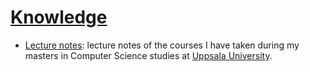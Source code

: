 # [Knowledge](https://diegocasmo.github.io/knowledge/)

- [Lecture notes](https://diegocasmo.github.io/knowledge/lecture-notes/computer-science-masters-uppsala-university): lecture notes of the courses I have taken during my masters in Computer Science studies at [Uppsala University](http://www.it.uu.se/).
